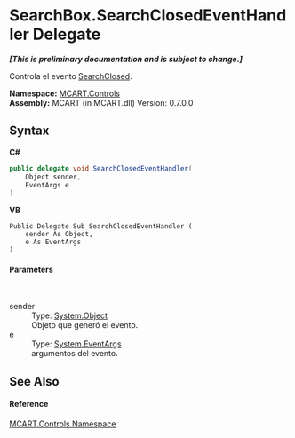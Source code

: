 # SearchBox.SearchClosedEventHandler Delegate
 _**\[This is preliminary documentation and is subject to change.\]**_

Controla el evento <a href="4eb2a132-d9d3-c8e8-ad7f-9c49fa3e5b0a">SearchClosed</a>.

**Namespace:**&nbsp;<a href="1c9d7a8e-81d4-838a-f87d-7379b253b6ce">MCART.Controls</a><br />**Assembly:**&nbsp;MCART (in MCART.dll) Version: 0.7.0.0

## Syntax

**C#**<br />
``` C#
public delegate void SearchClosedEventHandler(
	Object sender,
	EventArgs e
)
```

**VB**<br />
``` VB
Public Delegate Sub SearchClosedEventHandler ( 
	sender As Object,
	e As EventArgs
)
```


#### Parameters
&nbsp;<dl><dt>sender</dt><dd>Type: <a href="http://msdn2.microsoft.com/es-es/library/e5kfa45b" target="_blank">System.Object</a><br />Objeto que generó el evento.</dd><dt>e</dt><dd>Type: <a href="http://msdn2.microsoft.com/es-es/library/118wxtk3" target="_blank">System.EventArgs</a><br />argumentos del evento.</dd></dl>

## See Also


#### Reference
<a href="1c9d7a8e-81d4-838a-f87d-7379b253b6ce">MCART.Controls Namespace</a><br />